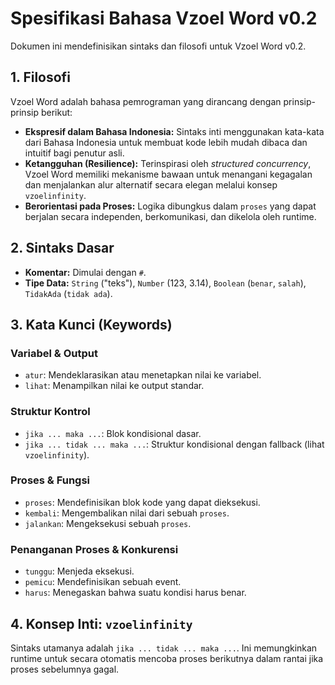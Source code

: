 # Spesifikasi Bahasa Vzoel Word v0.2

Dokumen ini mendefinisikan sintaks dan filosofi untuk Vzoel Word v0.2.

## 1. Filosofi

Vzoel Word adalah bahasa pemrograman yang dirancang dengan prinsip-prinsip berikut:

*   **Ekspresif dalam Bahasa Indonesia:** Sintaks inti menggunakan kata-kata dari Bahasa Indonesia untuk membuat kode lebih mudah dibaca dan intuitif bagi penutur asli.
*   **Ketangguhan (Resilience):** Terinspirasi oleh *structured concurrency*, Vzoel Word memiliki mekanisme bawaan untuk menangani kegagalan dan menjalankan alur alternatif secara elegan melalui konsep `vzoelinfinity`.
*   **Berorientasi pada Proses:** Logika dibungkus dalam `proses` yang dapat berjalan secara independen, berkomunikasi, dan dikelola oleh runtime.

## 2. Sintaks Dasar

*   **Komentar:** Dimulai dengan `#`.
*   **Tipe Data:** `String` ("teks"), `Number` (123, 3.14), `Boolean` (`benar`, `salah`), `TidakAda` (`tidak ada`).

## 3. Kata Kunci (Keywords)

### Variabel & Output
*   `atur`: Mendeklarasikan atau menetapkan nilai ke variabel.
*   `lihat`: Menampilkan nilai ke output standar.

### Struktur Kontrol
*   `jika ... maka ...`: Blok kondisional dasar.
*   `jika ... tidak ... maka ...`: Struktur kondisional dengan fallback (lihat `vzoelinfinity`).

### Proses & Fungsi
*   `proses`: Mendefinisikan blok kode yang dapat dieksekusi.
*   `kembali`: Mengembalikan nilai dari sebuah `proses`.
*   `jalankan`: Mengeksekusi sebuah `proses`.

### Penanganan Proses & Konkurensi
*   `tunggu`: Menjeda eksekusi.
*   `pemicu`: Mendefinisikan sebuah event.
*   `harus`: Menegaskan bahwa suatu kondisi harus benar.

## 4. Konsep Inti: `vzoelinfinity`

Sintaks utamanya adalah `jika ... tidak ... maka ...`. Ini memungkinkan runtime untuk secara otomatis mencoba proses berikutnya dalam rantai jika proses sebelumnya gagal.
